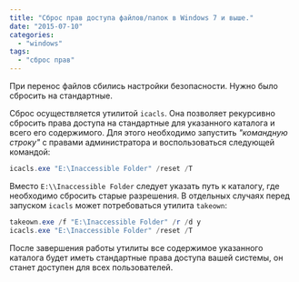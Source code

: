 ```yaml
---
title: "Сброс прав доступа файлов/папок в Windows 7 и выше."
date: "2015-07-10"
categories: 
  - "windows"
tags:
  - "сброс прав"
---
```


При перенос файлов сбились настройки безопасности. Нужно было сбросить на стандартные.

<!--more-->

Cброс осуществляется утилитой `icacls`. Она позволяет рекурсивно сбросить права доступа на стандартные для указанного каталога и всего его содержимого. Для этого необходимо запустить *"командную строку"* с правами администратора и воспользоваться следующей командой:

```powershell
icacls.exe "E:\Inaccessible Folder" /reset /T
```

Вместо `E:\\Inaccessible Folder` следует указать путь к каталогу, где необходимо сбросить старые разрешения. В отдельных случаях перед запуском `icacls` может потребоваться утилита `takeown`:

```powershell
takeown.exe /f "E:\Inaccessible Folder" /r /d y
icacls.exe "E:\Inaccessible Folder" /reset /T

```

После завершения работы утилиты все содержимое указанного каталога будет иметь стандартные права доступа вашей системы, он станет доступен для всех пользователей.
